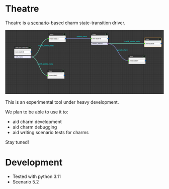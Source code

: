 Theatre
=======

Theatre is a [scenario](https://github.com/canonical/ops-scenario)-based charm state-transition driver.

![screenshot.png](theatre%2Fresources%2Fbranding%2Fscreenshot.png)

This is an experimental tool under heavy development.

We plan to be able to use it to:
- aid charm development
- aid charm debugging
- aid writing scenario tests for charms

Stay tuned!

Development
===========

- Tested with python 3.11
- Scenario 5.2